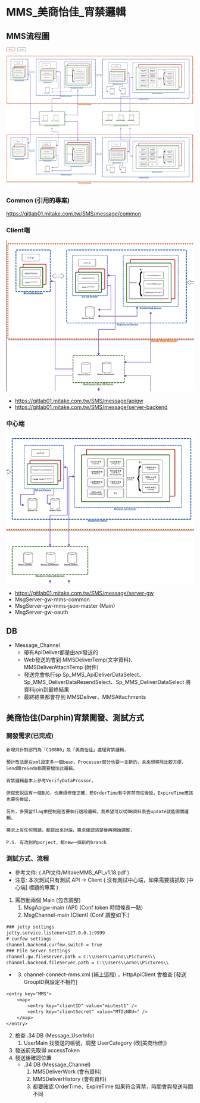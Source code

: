 # MMS_美商怡佳_宵禁邏輯

## MMS流程圖
![](流程圖/New%20Message%20Architecture%20(Detail).png)
### Common (引用的專案)
https://gitlab01.mitake.com.tw/SMS/message/common
### Client端
![img.png](流程圖/img.png)
* https://gitlab01.mitake.com.tw/SMS/message/apigw
* https://gitlab01.mitake.com.tw/SMS/message/server-backend
### 中心端
![img_1.png](流程圖/img_1.png)
* https://gitlab01.mitake.com.tw/SMS/message/server-gw
* MsgServer-gw-mms-common
* MsgServer-gw-mms-json-master (Main)
* MsgServer-gw-oauth

## DB 
* Message_Channel
  * 帶有ApiDeliver都是由api發送的
  * Web發送的會到 MMSDeliverTemp(文字資料)、MMSDeliverAttachTemp (附件)
  * 發送完會執行sp Sp_MMS_ApiDeliverDataSelect、Sp_MMS_DeliverDataResendSelect、Sp_MMS_DeliverDataSelect 將資料join到最終結果
  * 最終結果都會存到 MMSDeliver、MMSAttachments


## 美商怡佳(Darphin)宵禁開發、測試方式
### 開發需求(已完成)
```
新增只針對部門為「C10880」及「美商怡佳」處理宵禁邏輯，

預計改法是在xml設定多一個bean，Processor部分也要一支新的，未來想移除比較方便，Send跟reSedn都需要增加此邏輯，

宵禁邏輯基本上參考VerifyDataProssor，

但俊宏說這有一個BUG，也麻煩修復正確，若OrderTime有中宵禁而往後延，ExpireTime應該也要往後延，

另外，多預留flag來控制是否要執行這段邏輯，我希望可以從DB資料表去update就能開關邏輯，

需求上有任何問題，都提出來討論，需求確認清楚後再開始調整，

P.S. 有改到的porject，都new一個新的branch
```
### 測試方式、流程
* 參考文件: ( API文件/MitakeMMS_API_v1.18.pdf )
* 注意: 本次測試只有測試 API -> Client ( 沒有測試中心端，如果需要請抓取 [中心端] 標題的專案 )
1. 需啟動兩個 Main (包含調整)
   1. MsgApigw-main (API)  (Conf token 時間條長一點)
   2. MsgChannel-main (Client) (Conf 調整如下:)   
```
### jetty settings
jetty.service.listener=127.0.0.1:9999
# curfew settings
channel.backend.curfew.switch = true
### File Server Settings
channel.gw.fileServer.path = C:\\Users\\arno\\Pictures\\
channel.backend.fileServer.path = C:\\Users\\arno\\Pictures\\
```
*
    3. channel-connect-mms.xml (補上這段) ，HttpApiClient 會檢查 [發送GroupID與設定不相符]
```
<entry key="MMS">
    <map>
        <entry key="clientID" value="miutest1" />
        <entry key="clientSecret" value="MTIzNDU=" />
    </map>
</entry>
```    
2. 檢查 .34 DB (Message_UserInfo) 
   1. UserMain 找發送的帳號，調整 UserCategory (改[美商怡佳])
3. 發送前先取得 accessToken
4. 發送後確認位置
   * .34 DB (Message_Channel)
     1. MMSDeliverWork (會有資料)
     2. MMSDeliverHistory (會有資料)
     3. 都要確認 OrderTime、ExpireTime 如果符合宵禁，時間會與發送時間不同